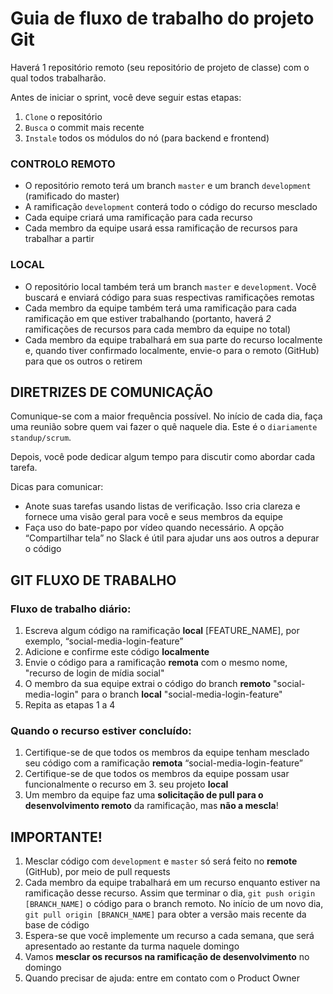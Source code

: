 # Guia de fluxo de trabalho do projeto Git

Haverá 1 repositório remoto (seu repositório de projeto de classe) com o qual todos trabalharão.

Antes de iniciar o sprint, você deve seguir estas etapas:
1. `Clone` o repositório
2. `Busca` o commit mais recente
3. `Instale` todos os módulos do nó (para backend e frontend)

### CONTROLO REMOTO

- O repositório remoto terá um branch `master` e um branch `development` (ramificado do master)
- A ramificação `development` conterá todo o código do recurso mesclado
- Cada equipe criará uma ramificação para cada recurso
- Cada membro da equipe usará essa ramificação de recursos para trabalhar a partir

### LOCAL

- O repositório local também terá um branch `master` e `development`. Você buscará e enviará código para suas respectivas ramificações remotas
- Cada membro da equipe também terá uma ramificação para cada ramificação em que estiver trabalhando (portanto, haverá _2_ ramificações de recursos para cada membro da equipe no total)
- Cada membro da equipe trabalhará em sua parte do recurso localmente e, quando tiver confirmado localmente, envie-o para o remoto (GitHub) para que os outros o retirem

## DIRETRIZES DE COMUNICAÇÃO

Comunique-se com a maior frequência possível. No início de cada dia, faça uma reunião sobre quem vai fazer o quê naquele dia. Este é o `diariamente standup/scrum`.

Depois, você pode dedicar algum tempo para discutir como abordar cada tarefa.

Dicas para comunicar:

- Anote suas tarefas usando listas de verificação. Isso cria clareza e fornece uma visão geral para você e seus membros da equipe
- Faça uso do bate-papo por vídeo quando necessário. A opção “Compartilhar tela” no Slack é útil para ajudar uns aos outros a depurar o código

## GIT FLUXO DE TRABALHO

### Fluxo de trabalho diário:

1. Escreva algum código na ramificação **local** [FEATURE_NAME], por exemplo, “social-media-login-feature”
2. Adicione e confirme este código **localmente**
3. Envie o código para a ramificação **remota** com o mesmo nome, "recurso de login de mídia social"
4. O membro da sua equipe extrai o código do branch **remoto** "social-media-login" para o branch **local** "social-media-login-feature"
5. Repita as etapas 1 a 4

### Quando o recurso estiver concluído:

1. Certifique-se de que todos os membros da equipe tenham mesclado seu código com a ramificação **remota** “social-media-login-feature”
2. Certifique-se de que todos os membros da equipe possam usar funcionalmente o recurso em 3. seu projeto **local**
3. Um membro da equipe faz uma **solicitação de pull para o desenvolvimento remoto** da ramificação, mas **não a mescla**!

## IMPORTANTE!

1. Mesclar código com `development` e `master` só será feito no **remote** (GitHub), por meio de pull requests
2. Cada membro da equipe trabalhará em um recurso enquanto estiver na ramificação desse recurso. Assim que terminar o dia, `git push origin [BRANCH_NAME]` o código para o branch remoto. No início de um novo dia, `git pull origin [BRANCH_NAME]` para obter a versão mais recente da base de código
3. Espera-se que você implemente um recurso a cada semana, que será apresentado ao restante da turma naquele domingo
4. Vamos **mesclar os recursos na ramificação de desenvolvimento** no domingo
5. Quando precisar de ajuda: entre em contato com o Product Owner
